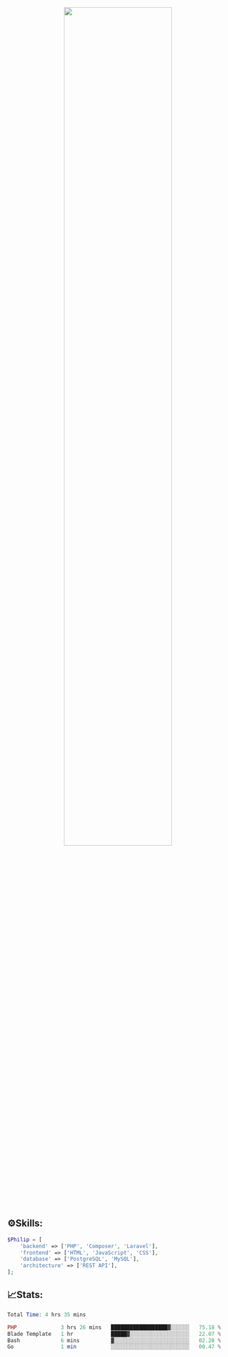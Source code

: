<div align="center">
<img src="https://readme-typing-svg.demolab.com?font=Inconsolata&weight=500&size=50&duration=4000&pause=300&color=A7A459&center=true&vCenter=true&multiline=true&repeat=false&random=false&width=1300&height=140&lines=Hello,+Привет;I'm+Philip+a+beginner+backend+developer+in+php" width="70%" />
</div>

## ⚙️Skills:
```php
$Philip = [
    'backend' => ['PHP', 'Composer', 'Laravel'],
    'frontend' => ['HTML', 'JavaScript', 'CSS'],
    'database' => ['PostgreSQL', 'MySQL'],
    'architecture' => ['REST API'],
];
```
## 📈Stats:
<!--START_SECTION:waka-->

```PHP
Total Time: 4 hrs 35 mins

PHP              3 hrs 26 mins   ██████████████████▓░░░░░░   75.18 %
Blade Template   1 hr            █████▓░░░░░░░░░░░░░░░░░░░   22.07 %
Bash             6 mins          ▓░░░░░░░░░░░░░░░░░░░░░░░░   02.28 %
Go               1 min           ░░░░░░░░░░░░░░░░░░░░░░░░░   00.47 %
```

<!--END_SECTION:waka-->

